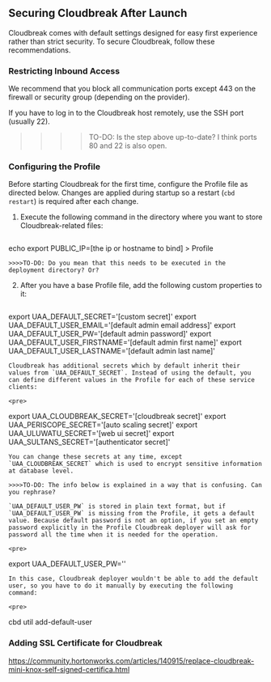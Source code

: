 ## Securing Cloudbreak After Launch

Cloudbreak comes with default settings designed for easy first experience rather than strict security. To secure Cloudbreak, follow these recommendations. 

### Restricting Inbound Access 

We recommend that you block all communication ports except 443 on the firewall or security group (depending on the provider). 

If you have to log in to the Cloudbreak host remotely, use the SSH port (usually 22).

>>>>TO-DO: Is the step above up-to-date? I think ports 80 and 22 is also open. 

### Configuring the Profile 

Before starting Cloudbreak for the first time, configure the Profile file as directed below. Changes are applied during startup so a restart (`cbd restart`) is required after each change.

1. Execute the following command in the directory where you want to store Cloudbreak-related files:

    <pre>
echo export PUBLIC_IP=[the ip or hostname to bind] > Profile
</pre>

    >>>>TO-DO: Do you mean that this needs to be executed in the deployment directory? Or?

2. After you have a base Profile file, add the following custom properties to it:

    <pre>
export UAA_DEFAULT_SECRET='[custom secret]'
export UAA_DEFAULT_USER_EMAIL='[default admin email address]'
export UAA_DEFAULT_USER_PW='[default admin password]'
export UAA_DEFAULT_USER_FIRSTNAME='[default admin first name]'
export UAA_DEFAULT_USER_LASTNAME='[default admin last name]'
</pre>

    Cloudbreak has additional secrets which by default inherit their values from `UAA_DEFAULT_SECRET`. Instead of using the default, you can define different values in the Profile for each of these service clients:

    <pre>
export UAA_CLOUDBREAK_SECRET='[cloudbreak secret]'
export UAA_PERISCOPE_SECRET='[auto scaling secret]'
export UAA_ULUWATU_SECRET='[web ui secret]'
export UAA_SULTANS_SECRET='[authenticator secret]'
</pre>

    You can change these secrets at any time, except `UAA_CLOUDBREAK_SECRET` which is used to encrypt sensitive information at database level. 
    
    >>>>TO-DO: The info below is explained in a way that is confusing. Can you rephrase? 

    `UAA_DEFAULT_USER_PW` is stored in plain text format, but if `UAA_DEFAULT_USER_PW` is missing from the Profile, it gets a default value. Because default password is not an option, if you set an empty password explicitly in the Profile Cloudbreak deployer will ask for password all the time when it is needed for the operation.

    <pre>
export UAA_DEFAULT_USER_PW=''
</pre>

    In this case, Cloudbreak deployer wouldn't be able to add the default user, so you have to do it manually by executing the following command:

    <pre>
cbd util add-default-user
</pre>


### Adding SSL Certificate for Cloudbreak 


https://community.hortonworks.com/articles/140915/replace-cloudbreak-mini-knox-self-signed-certifica.html 